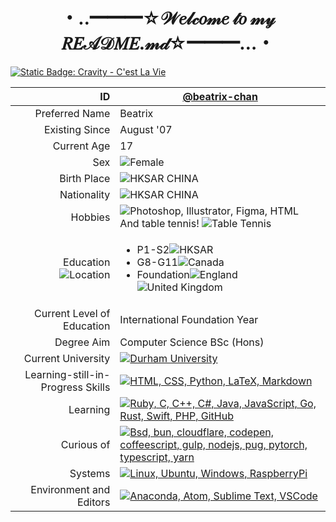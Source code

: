 <h1 align="center">・‥━━━☆𝒲𝑒𝓁𝒸𝑜𝓂𝑒 𝓉𝑜 𝓂𝓎 𝑅𝐸𝒜𝒟𝑀𝐸.𝓂𝒹☆━━━…・</h1>

[![Static Badge: Cravity - C'est La Vie](https://img.shields.io/badge/C'est%20La%20Vie-C'est%20La%20Vie?style=flat&logo=spotify&logoColor=%231ED760&logoSize=auto&label=Cravity&labelColor=grey&color=rgb(51%2C%20204%2C%20255))](https://open.spotify.com/track/5T5HTRyYEyFQgu75jUc1Db?si=983aa855ee4f4e59)

ID | [@beatrix-chan](https://github.com/beatrix-chan/)
----: | ----
Preferred Name | Beatrix
Existing Since | August '07
Current Age | 17
Sex | ![Female](https://api.iconify.design/fluent-emoji:female-sign.svg)
Birth Place | ![HKSAR CHINA](https://api.iconify.design/emojione-v1:flag-for-hong-kong-sar-china.svg)
Nationality | ![HKSAR CHINA](https://api.iconify.design/emojione-v1:flag-for-hong-kong-sar-china.svg)
Hobbies | ![Photoshop, Illustrator, Figma, HTML](https://skillicons.dev/icons?i=ps,ai,figma,html)<br>And table tennis! ![Table Tennis](https://api.iconify.design/mingcute:pingpong-line.svg)
Education![Location](https://api.iconify.design/mingcute:location-2-fill.svg) | <ul><li>P1-S2![HKSAR](https://api.iconify.design/emojione-v1:flag-for-hong-kong-sar-china.svg)</li><li>G8-G11![Canada](https://api.iconify.design/twemoji:flag-canada.svg)</li><li>Foundation![England](https://api.iconify.design/twemoji:flag-england.svg)![United Kingdom](https://api.iconify.design/twemoji:flag-united-kingdom.svg)</li></ul>
Current Level of Education | International Foundation Year
Degree Aim | Computer Science BSc (Hons)
Current University | [![Durham University](https://d1pxtf4izehs1j.cloudfront.net/uploads/institutions/logos/52b62cb2bb.jpg)](https://durhamisc.com/)
Learning-still-in-Progress Skills | [![HTML, CSS, Python, LaTeX, Markdown](https://skillicons.dev/icons?i=html,css,python,latex,md)](https://skillicons.dev)
Learning | [![Ruby, C, C++, C#, Java, JavaScript, Go, Rust, Swift, PHP, GitHub](https://skillicons.dev/icons?i=ruby,c,cpp,cs,java,js,go,rust,swift,php,github)](https://skillicons.dev)
Curious of | [![Bsd, bun, cloudflare, codepen, coffeescript, gulp, nodejs, pug, pytorch, typescript, yarn](https://skillicons.dev/icons?i=bsd,bun,cloudflare,codepen,coffeescript,gulp,nodejs,pug,pytorch,ts,yarn)](https://skillicons.dev)
Systems | [![Linux, Ubuntu, Windows, RaspberryPi](https://skillicons.dev/icons?i=linux,ubuntu,windows,raspberrypi)](https://skillicons.dev)
Environment and Editors | [![Anaconda, Atom, Sublime Text, VSCode](https://skillicons.dev/icons?i=anaconda,atom,sublime,vscode)](https://skillicons.dev)

<!---
- 👋 Hi, I’m @beatrix-chan
- 👀 I’m interested in ...
- 🌱 I’m currently learning ...
- 💞️ I’m looking to collaborate on ...
- 📫 How to reach me ...
- 😄 Pronouns: ...
- ⚡ Fun fact: ...
beatrix-chan/beatrix-chan is a ✨ special ✨ repository because its `README.md` (this file) appears on your GitHub profile.
You can click the Preview link to take a look at your changes.
--->
